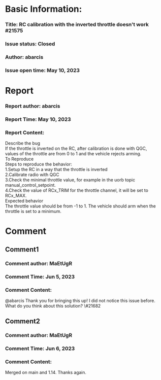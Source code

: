 # Basic Information:
### Title:  RC calibration with the inverted throttle doesn't work #21575 
### Issue status: Closed
### Author: abarcis
### Issue open time: May 10, 2023
# Report
### Report author: abarcis
### Report Time: May 10, 2023
### Report Content:   
Describe the bug  
If the throttle is inverted on the RC, after calibration is done with QGC, values of the throttle are from 0 to 1 and the vehicle rejects arming.  
To Reproduce  
Steps to reproduce the behavior:  
1.Setup the RC in a way that the throttle is inverted  
2.Calibrate radio with QGC  
3.Check the minimal throttle value, for example in the uorb topic manual_control_setpoint.  
4.Check the value of RCx_TRIM for the throttle channel, it will be set to RCx_MAX.  
Expected behavior  
The throttle value should be from -1 to 1. The vehicle should arm when the throttle is set to a minimum.  

# Comment
## Comment1
### Comment author: MaEtUgR
### Comment Time: Jun 5, 2023
### Comment Content:   
@abarcis Thank you for bringing this up! I did not notice this issue before. What do you think about this solution? \\\#21682  

## Comment2
### Comment author: MaEtUgR
### Comment Time: Jun 6, 2023
### Comment Content:   
Merged on main and 1.14. Thanks again.  
